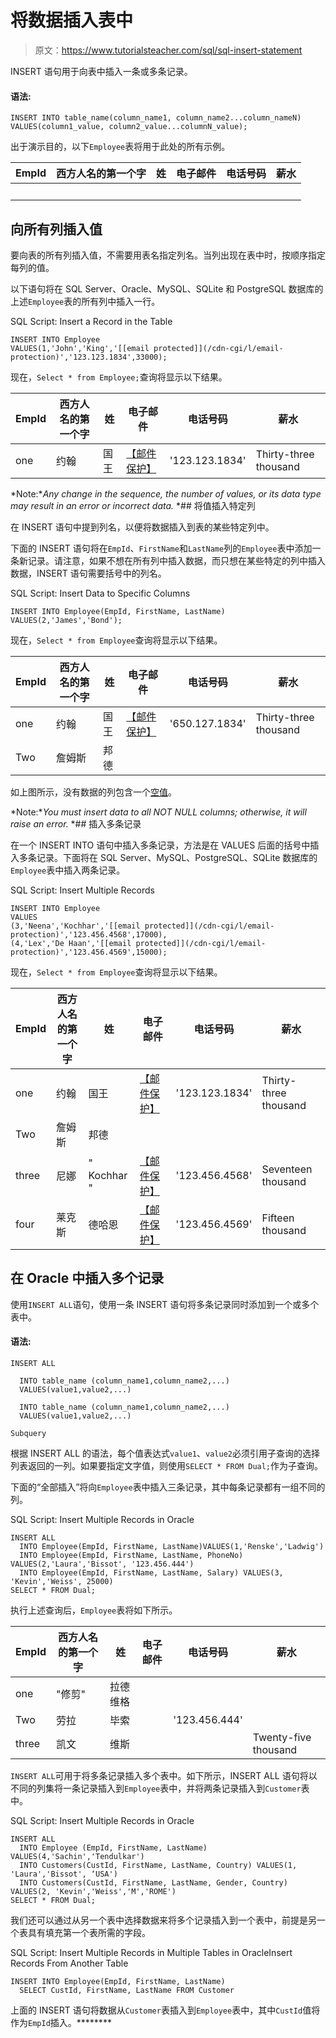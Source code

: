 # 将数据插入表中

> 原文：<https://www.tutorialsteacher.com/sql/sql-insert-statement>

INSERT 语句用于向表中插入一条或多条记录。

#### 语法:

```
INSERT INTO table_name(column_name1, column_name2...column_nameN) 
VALUES(column1_value, column2_value...columnN_value); 
```

出于演示目的，以下`Employee`表将用于此处的所有示例。

| EmpId | 西方人名的第一个字 | 姓 | 电子邮件 | 电话号码 | 薪水 |
| --- | --- | --- | --- | --- | --- |
|   |   |   |   |   |   |

## 向所有列插入值

要向表的所有列插入值，不需要用表名指定列名。当列出现在表中时，按顺序指定每列的值。

以下语句将在 SQL Server、Oracle、MySQL、SQLite 和 PostgreSQL 数据库的上述`Employee`表的所有列中插入一行。

SQL Script: Insert a Record in the Table 

```
INSERT INTO Employee
VALUES(1,'John','King','[[email protected]](/cdn-cgi/l/email-protection)','123.123.1834',33000); 
```

现在，`Select * from Employee;`查询将显示以下结果。

| EmpId | 西方人名的第一个字 | 姓 | 电子邮件 | 电话号码 | 薪水 |
| --- | --- | --- | --- | --- | --- |
| one | 约翰 | 国王 | [【邮件保护】](/cdn-cgi/l/email-protection) | '123.123.1834' | Thirty-three thousand |

*Note:**Any change in the sequence, the number of values, or its data type may result in an error or incorrect data.* *## 将值插入特定列

在 INSERT 语句中提到列名，以便将数据插入到表的某些特定列中。

下面的 INSERT 语句将在`EmpId`、`FirstName`和`LastName`列的`Employee`表中添加一条新记录。请注意，如果不想在所有列中插入数据，而只想在某些特定的列中插入数据，INSERT 语句需要括号中的列名。

SQL Script: Insert Data to Specific Columns 

```
INSERT INTO Employee(EmpId, FirstName, LastName)
VALUES(2,'James','Bond'); 
```

现在，`Select * from Employee`查询将显示以下结果。

| EmpId | 西方人名的第一个字 | 姓 | 电子邮件 | 电话号码 | 薪水 |
| --- | --- | --- | --- | --- | --- |
| one | 约翰 | 国王 | [【邮件保护】](/cdn-cgi/l/email-protection) | '650.127.1834' | Thirty-three thousand |
| Two | 詹姆斯 | 邦德 |  |  |  |

如上图所示，没有数据的列包含一个[空值](/sql/sql-null-value "NULL Value")。

*Note:**You must insert data to all NOT NULL columns; otherwise, it will raise an error.* *## 插入多条记录

在一个 INSERT INTO 语句中插入多条记录，方法是在 VALUES 后面的括号中插入多条记录。下面将在 SQL Server、MySQL、PostgreSQL、SQLite 数据库的`Employee`表中插入两条记录。

SQL Script: Insert Multiple Records 

```
INSERT INTO Employee 
VALUES 
(3,'Neena','Kochhar','[[email protected]](/cdn-cgi/l/email-protection)','123.456.4568',17000),
(4,'Lex','De Haan','[[email protected]](/cdn-cgi/l/email-protection)','123.456.4569',15000); 
```

现在，`Select * from Employee`查询将显示以下结果。

| EmpId | 西方人名的第一个字 | 姓 | 电子邮件 | 电话号码 | 薪水 |
| --- | --- | --- | --- | --- | --- |
| one | 约翰 | 国王 | [【邮件保护】](/cdn-cgi/l/email-protection) | '123.123.1834' | Thirty-three thousand |
| Two | 詹姆斯 | 邦德 |  |  |  |
| three | 尼娜 | " Kochhar " | [【邮件保护】](/cdn-cgi/l/email-protection) | '123.456.4568' | Seventeen thousand |
| four | 莱克斯 | 德哈恩 | [【邮件保护】](/cdn-cgi/l/email-protection) | '123.456.4569' | Fifteen thousand |

## 在 Oracle 中插入多个记录

使用`INSERT ALL`语句，使用一条 INSERT 语句将多条记录同时添加到一个或多个表中。

#### 语法:

```
INSERT ALL

  INTO table_name (column_name1,column_name2,...)
  VALUES(value1,value2,...)

  INTO table_name (column_name1,column_name2,...)
  VALUES(value1,value2,...)

Subquery 
```

根据 INSERT ALL 的语法，每个值表达式`value1`、`value2`必须引用子查询的选择列表返回的一列。如果要指定文字值，则使用`SELECT * FROM Dual;`作为子查询。

下面的“全部插入”将向`Employee`表中插入三条记录，其中每条记录都有一组不同的列。

SQL Script: Insert Multiple Records in Oracle 

```
INSERT ALL
  INTO Employee(EmpId, FirstName, LastName)VALUES(1,'Renske','Ladwig')
  INTO Employee(EmpId, FirstName, LastName, PhoneNo) VALUES(2,'Laura','Bissot', '123.456.444')
  INTO Employee(EmpId, FirstName, LastName, Salary) VALUES(3, 'Kevin','Weiss', 25000)
SELECT * FROM Dual; 
```

执行上述查询后，`Employee`表将如下所示。

| EmpId | 西方人名的第一个字 | 姓 | 电子邮件 | 电话号码 | 薪水 |
| --- | --- | --- | --- | --- | --- |
| one | "修剪" | 拉德维格 |  |  |  |
| Two | 劳拉 | 毕索 |  | '123.456.444' |  |
| three | 凯文 | 维斯 |  |  | Twenty-five thousand |

`INSERT ALL`可用于将多条记录插入多个表中。如下所示，INSERT ALL 语句将以不同的列集将一条记录插入到`Employee`表中，并将两条记录插入到`Customer`表中。

SQL Script: Insert Multiple Records in Oracle 

```
INSERT ALL
  INTO Employee (EmpId, FirstName, LastName) VALUES(4,'Sachin','Tendulkar')
  INTO Customers(CustId, FirstName, LastName, Country) VALUES(1, 'Laura','Bissot', ‘USA')
  INTO Customers(CustId, FirstName, LastName, Gender, Country) VALUES(2, 'Kevin','Weiss','M','ROME')
SELECT * FROM Dual; 
```

我们还可以通过从另一个表中选择数据来将多个记录插入到一个表中，前提是另一个表具有填充第一个表所需的字段。

SQL Script: Insert Multiple Records in Multiple Tables in OracleInsert Records From Another Table 

```
INSERT INTO Employee(EmpId, FirstName, LastName)
  SELECT CustId, FirstName, LastName FROM Customer 
```

上面的 INSERT 语句将数据从`Customer`表插入到`Employee`表中，其中`CustId`值将作为`EmpId`插入。********